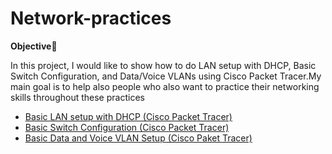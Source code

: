 # Network-practices

**Objective**🎯


In this project, I would like to show how to do LAN setup with DHCP, Basic Switch Configuration, and Data/Voice VLANs using Cisco Packet Tracer.My main goal is to help also people who also want to practice their networking skills throughout these practices 

 - [Basic LAN setup with DHCP (Cisco Packet Tracer)](https://github.com/idris-adbl/Basic-LAN-setup-with-DHCP-packet-tracer-/blob/main/README.md)
 - [Basic Switch Configuration (Cisco Packet Tracer)](https://github.com/idris-adbl/Basic-Switch-Configuration/tree/main)
 -  [Basic Data and Voice VLAN Setup (Cisco Paket Tracer)](https://github.com/idris-adbl/Basic-Data-and-Voice-VLAN-Setup-Homelab/tree/main)
